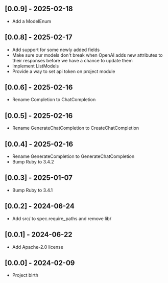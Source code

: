 ## [0.0.9] - 2025-02-18

- Add a ModelEnum

## [0.0.8] - 2025-02-17

- Add support for some newly added fields
- Make sure our models don't break when OpenAI adds new attributes to their responses
  before we have a chance to update them
- Implement ListModels
- Provide a way to set api token on project module

## [0.0.6] - 2025-02-16

- Rename Completion to ChatCompletion

## [0.0.5] - 2025-02-16

- Rename GenerateChatCompletion to CreateChatCompletion

## [0.0.4] - 2025-02-16

- Rename GenerateCompletion to GenerateChatCompletion
- Bump Ruby to 3.4.2

## [0.0.3] - 2025-01-07

- Bump Ruby to 3.4.1

## [0.0.2] - 2024-06-24

- Add src/ to spec.require_paths and remove lib/

## [0.0.1] - 2024-06-22

- Add Apache-2.0 license

## [0.0.0] - 2024-02-09

- Project birth
